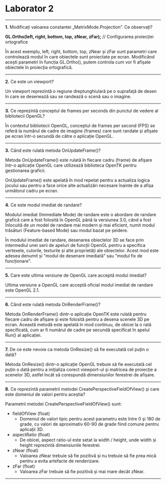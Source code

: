 
# Laborator 2

---

**1.** Modificați valoarea constantei „MatrixMode.Projection”. Ce
observați?

**GL.Ortho(left, right, bottom, top, zNear, zFar);** // Configurarea proiecției ortografice

În acest exemplu, left, right, bottom, top, zNear și zFar sunt parametri care controlează modul în care obiectele sunt proiectate pe ecran. Modificând acești parametri în funcția GL.Ortho(), putem controla cum vor fi afișate obiectele în proiecția ortografică.

---

**2.** Ce este un viewport?

Un viewport reprezintă o regiune dreptunghiulară pe o suprafață de desen în care se desenează sau se randează o scenă sau o imagine.

---

**3.** Ce reprezintă conceptul de frames per seconds din punctul de
vedere al bibliotecii OpenGL?

În contextul bibliotecii OpenGL, conceptul de frames per second (FPS) se referă la numărul de cadre de imagine (frames) care sunt randate și afișate pe ecran într-o secundă de către o aplicație OpenGL.

---

**3.** Când este rulată metoda OnUpdateFrame()?

Metoda OnUpdateFrame() este rulată în fiecare cadru (frame) de afișare într-o aplicație OpenGL care utilizează biblioteca OpenTK pentru gestionarea graficii.

OnUpdateFrame() este apelată în mod repetat pentru a actualiza logica jocului sau pentru a face orice alte actualizări necesare înainte de a afișa următorul cadru pe ecran.

---

**4.** Ce este modul imediat de randare?

Modulul imediat (Immediate Mode) de randare este o abordare de randare grafică care a fost folosită în OpenGL până la versiunea 3.0, când a fost înlocuită de un model de randare mai modern și mai eficient, numit modul trăsături (Feature-based Mode) sau modul bazat pe șeidere. 

În modulul imediat de randare, desenarea obiectelor 3D se face prin intermediul unei serii de apeluri de funcții OpenGL pentru a specifica vertexele, culorile, texturile și alte proprietăți ale obiectelor. Acest mod este adesea denumit și "modul de desenare imediată" sau "modul fix de funcționare".

---

**5.** Care este ultima versiune de OpenGL care acceptă modul imediat?

Ultima versiune a OpenGL care acceptă oficial modul imediat de randare este OpenGL 2.1.

---

**6.** Când este rulată metoda OnRenderFrame()?

Metoda OnRenderFrame() dintr-o aplicație OpenTK este rulată pentru fiecare cadru de afișare și este folosită pentru a desena scenele 3D pe ecran. Această metodă este apelată în mod continuu, de obicei la o rată specificată, cum ar fi numărul de cadre pe secundă specificat în apelul Run() al aplicației.

---

**7.** De ce este nevoie ca metoda OnResize() să fie executată cel puțin
o dată?

Metoda OnResize() dintr-o aplicație OpenGL trebuie să fie executată cel puțin o dată pentru a inițializa corect viewport-ul și matricea de proiecție a scenelor 3D, astfel încât să corespundă dimensiunilor ferestrei de afișare.

---

**8.** Ce reprezintă parametrii metodei CreatePerspectiveFieldOfView() și care este domeniul de valori pentru aceștia?

Parametrii metodei CreatePerspectiveFieldOfView() sunt:

- fieldOfView (float)
  - Domeniul de valori tipic pentru acest parametru este între 0 și 180 de grade, cu valori de aproximativ 60-90 de grade fiind comune pentru aplicații 3D.
- aspectRatio (float)
  - De obicei, aspect ratio-ul este setat la width / height, unde width și height reprezintă dimensiunile ferestrei.
- zNear (float)
  - Valoarea zNear trebuie să fie pozitivă și nu trebuie să fie prea mică pentru a evita artefacte de renderizare.
- zFar (float)
  - Valoarea zFar trebuie să fie pozitivă și mai mare decât zNear.


---